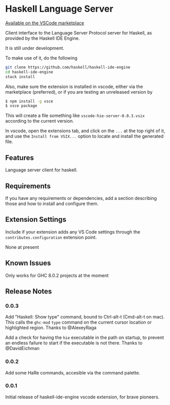 # Haskell Language Server

[Available on the VSCode marketplace](https://marketplace.visualstudio.com/items?itemName=alanz.vscode-hie-server)

Client interface to the Language Server Protocol server for Haskell, as provided by the Haskell IDE Engine.

It is still under development.

To make use of it, do the following

```bash
git clone https://github.com/haskell/haskell-ide-engine
cd haskell-ide-engine
stack install
```

Also, make sure the extension is installed in vscode, either via the
marketplace (preferred), or if you are testing an unreleased version by

```bash
$ npm install -g vsce
$ vsce package
```

This will create a file something like `vscode-hie-server-0.0.3.vsix`
according to the current version.

In vscode, open the extensions tab, and click on the `...` at the top right of it,
and use the `Install from VSIX...` option to locate and install the generated file.

## Features

Language server client for haskell.

## Requirements

If you have any requirements or dependencies, add a section describing those and
how to install and configure them.

## Extension Settings

Include if your extension adds any VS Code settings through the
`contributes.configuration` extension point.

None at present

## Known Issues

Only works for GHC 8.0.2 projects at the moment

## Release Notes

### 0.0.3

Add "Haskell: Show type" command, bound to Ctrl-alt-t (Cmd-alt-t on mac). This
calls the `ghc-mod` `type` command on the current cursor location or highlighted
region. Thanks to @AlexeyRaga

Add a check for having the `hie` executable in the path on startup, to prevent
an endless failure to start if the executable is not there. Thanks to @DavidEichman

### 0.0.2

Add some HaRe commands, accesible via the command palette.

### 0.0.1

Initial release of haskell-ide-engine vscode extension, for brave pioneers.

